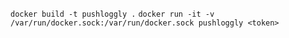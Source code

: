 `docker build -t pushloggly .`
`docker run -it -v /var/run/docker.sock:/var/run/docker.sock pushloggly <token>`
